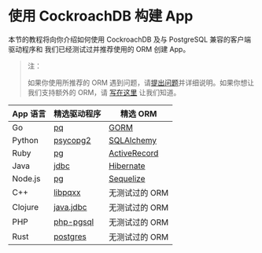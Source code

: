 # 使用 CockroachDB 构建 App

本节的教程将向你介绍如何使用 CockroachDB 及与 PostgreSQL 兼容的客户端驱动程序和 我们已经测试过并推荐使用的 ORM 创建 App。

> 注：
> 
> 如果你使用所推荐的 ORM 遇到问题，请[提出问题](https://github.com/cockroachdb/cockroach/issues/new)并详细说明。如果你想让我们支持额外的 ORM，请 [写在这里](https://forum.cockroachlabs.com/t/orm-compatibility/49) 让我们知道。

| App 语言  | 精选驱动程序 | 精选 ORM |
| ------- | ----------- | ------- |
| Go      | [pq](build-a-go-app-with-cockroachdb.md) | [GORM](build-a-go-app-with-cockroachdb-gorm.md) |
| Python  | [psycopg2](build-a-python-app-with-cockroachdb.md) | [SQLAlchemy](build-a-python-app-with-cockroachdb-sqlalchemy.md) |
| Ruby    | [pg](build-a-ruby-app-with-cockroachdb.md) | [ActiveRecord](build-a-ruby-app-with-cockroachdb-activerecord.md) |
| Java    | [jdbc](build-a-java-app-with-cockroachdb.md) | [Hibernate](build-a-java-app-with-cockroachdb-hibernate.md) |
| Node.js | [pg](build-a-nodejs-app-with-cockroachdb.md) | [Sequelize](build-a-nodejs-app-with-cockroachdb-sequelize.md) |
| C++     | [libpqxx](build-a-c++-app-with-cockroachdb.md) | 无测试过的 ORM |
| Clojure | [java.jdbc](build-a-clojure-app-with-cockroachdb.md) | 无测试过的 ORM |
| PHP     | [php-pgsql](build-a-php-app-with-cockroachdb.md) | 无测试过的 ORM |
| Rust    | [postgres](build-a-rust-app-with-cockroachdb.md) | 无测试过的 ORM |

